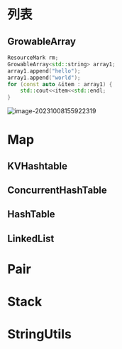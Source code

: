 # 列表

## GrowableArray

```C++
ResourceMark rm;
GrowableArray<std::string> array1;
array1.append("hello");
array1.append("world");
for (const auto &item : array1) {
	std::cout<<item<<std::endl;
}
```

![image-20231008155922319](D:%5CBackUp%5C%E5%AD%A6%E4%B9%A0%E8%B5%84%E6%96%99%5C%E5%9B%BE%E7%89%87%5Cimage-20231008155922319.png)

# Map

## KVHashtable

## ConcurrentHashTable

## HashTable

## LinkedList

# Pair

# Stack

# StringUtils

